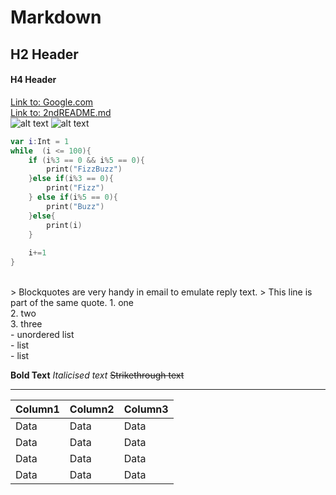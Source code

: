 # Markdown

## H2 Header
#### H4 Header
[Link to: Google.com](https://www.google.com/)
<br/>
[Link to: 2ndREADME.md](https://github.com/rfrfkb/Markdown/blob/master/2ndREADME.md)
<br/>
![alt text](https://github.com/rfrfkb/Markdown/blob/master/Truman_the_Tiger_logo.png)
![alt text](https://pbs.twimg.com/media/DyQhEn4X0AE2Y8z.jpg:large)
<br/>

```swift
var i:Int = 1
while  (i <= 100){
    if (i%3 == 0 && i%5 == 0){
        print("FizzBuzz")
    }else if(i%3 == 0){
        print("Fizz")
    } else if(i%5 == 0){
        print("Buzz")
    }else{
        print(i)
    }
    
    i+=1
}
```
<br/>
> Blockquotes are very handy in email to emulate reply text.
> This line is part of the same quote.
1. one <br/>
2. two <br/>
3. three
<br/>
- unordered list<br/>
- list<br/>
- list
<br/>

**Bold Text**
*Italicised text*
~~Strikethrough text~~
***
Column1 | Column2 | Column3
--- | --- | ---
Data | Data | Data
Data | Data | Data
Data | Data | Data
Data | Data | Data
